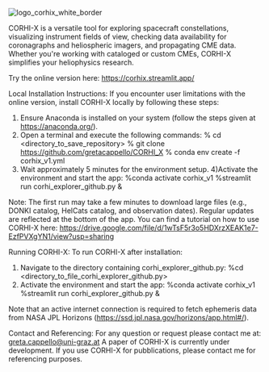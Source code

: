 
![logo_corhix_white_border](https://github.com/user-attachments/assets/8f4efd41-14b9-4bf7-8c9c-5df17403aa5a)

CORHI-X is a versatile tool for exploring spacecraft constellations, visualizing instrument fields of view, checking data availability for coronagraphs and heliospheric imagers, and propagating CME data. Whether you're working with cataloged or custom CMEs, CORHI-X simplifies your heliophysics research.

Try the online version here: https://corhix.streamlit.app/

Local Installation Instructions:
If you encounter user limitations with the online version, install CORHI-X locally by following these steps: 
1) Ensure Anaconda is installed on your system (follow the steps given at https://anaconda.org/).
2) Open a terminal and execute the following commands:
  % cd <directory_to_save_repository>
  % git clone https://github.com/gretacappello/CORHI_X
  % conda env create -f corhix_v1.yml
3) Wait approximately 5 minutes for the environment setup.
4)Activate the environment and start the app:
  %conda activate corhix_v1
  %streamlit run corhi_explorer_github.py &

Note: The first run may take a few minutes to download large files (e.g., DONKI catalog, HelCats catalog, and observation dates). Regular updates are reflected at the bottom of the app.
You can find a tutorial on how to use CORHI-X here: https://drive.google.com/file/d/1wTsF5r3o5HDXrzXEAK1e7-EzfPVXgYN1/view?usp=sharing

Running CORHI-X:
To run CORHI-X after installation:
1) Navigate to the directory containing corhi_explorer_github.py:
  %cd <directory_to_file_corhi_explorer_github.py>
2) Activate the environment and start the app:
  %conda activate corhix_v1
  %streamlit run corhi_explorer_github.py &

Note that an active internet connection is required to fetch ephemeris data from NASA JPL Horizons (https://ssd.jpl.nasa.gov/horizons/app.html#/).

Contact and Referencing:
For any question or request please contact me at: greta.cappello@uni-graz.at
A paper of CORHI-X is currently under development. If you use CORHI-X for pubblications, please contact me for referencing purposes.

